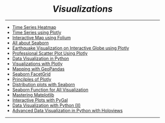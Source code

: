<i><h1 align = 'center'>Visualizations</h1></i>
<hr>

- [Time Series Heatmap](https://github.com/TrentinoS/Visualization/tree/main/1.%20Timeseries%20Heatmap)
- [Time Series using Plotly](https://github.com/TrentinoS/Visualization/tree/main/2.%20TimeSeries%20with%20Plotly)
- [Interactive Map using Folium](https://github.com/TrentinoS/Visualization/tree/main/3.%20Interactive%20Map%20with%20Folium)
- [All about Seaborn](https://github.com/TrentinoS/Visualization/tree/main/4.%20All%20about%20Seaborn)
- [Earthquake Visualization on Interactive Globe using Plotly](https://github.com/TrentinoS/Visualization/tree/main/5.%20Interactive%20Globe%20using%20Plotly)
- [Professional Scatter Plot Using Plotly](https://github.com/TrentinoS/Visualization/tree/main/6.%20Professional%20Scatter%20plot%20using%20Plotly)
- [Data Visualization in Python](https://github.com/TrentinoS/Visualization/tree/main/7.%20Data%20Visualization%20with%20Python)
- [Visualizations with Plotly](https://github.com/TrentinoS/Visualization/tree/main/8.%20Visualizations%20with%20Plotly)
- [Mapping with GeoPandas](https://github.com/TrentinoS/Visualization/tree/main/9.%20Mapping%20with%20Geopandas)
- [Seaborn FacetGrid](https://github.com/TrentinoS/Visualization/tree/main/10.%20Seaborn%20FacetGrid)
- [Princilples of Plotly](https://github.com/TrentinoS/Visualization/tree/main/11.%20Principles%20of%20Plotly)
- [Distribution plots with Seaborn](https://github.com/TrentinoS/Visualization/tree/main/12.%20Distribution%20Plots%20with%20Seaborn)
- [Seaborn Function for All Visualization](https://github.com/TrentinoS/Visualization/tree/main/13.%20Seaborn%20Function%20for%20All%20Visualization)
- [Mastering Matplotlib](https://github.com/TrentinoS/Visualization/tree/main/14.%20Mastering%20Matplotlib)
- [Interactive Plots with PyGal](https://github.com/TrentinoS/Visualization/tree/main/15.%20Interactive%20Plot%20with%20Pygal)
- [Data Visualization with Python (II)](https://github.com/TrentinoS/Visualization/tree/main/16.%20Data%20Visualization%20Using%20Python%20(II))
- [Advanced Data Visualization in Python with Holoviews](https://github.com/TrentinoS/Visualization/tree/main/17.%20Advanced%20Data%20Visualization%20in%20Python%20with%20HoloViews)

<hr>
